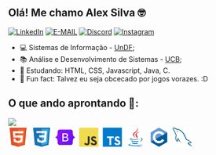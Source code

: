 ## Olá! Me chamo Alex Silva 🤓

[![LinkedIn](https://img.shields.io/badge/LinkedIn-0077B5?style=for-the-badge&logo=linkedin&logoColor=white)](https://www.linkedin.com/in/alexsilvatec/)
[![E-MAIL](https://img.shields.io/badge/Gmail-D14836?style=for-the-badge&logo=gmail&logoColor=white)](httplex404@gmail.com)
[![Discord](https://img.shields.io/badge/Discord-7289DA?style=for-the-badge&logo=discord&logoColor=white)](280375302927024128)
[![Instagram](https://img.shields.io/badge/Instagram-E4405F?style=for-the-badge&logo=instagram&logoColor=white)](https://www.instagram.com/ss.allex/)

- 💻 Sistemas de Informação - [UnDF](https://www.universidade.df.gov.br);
- 📚 Análise e Desenvolvimento de Sistemas - [UCB](ucb.catolica.edu.br);
- 🌱 Estudando: HTML, CSS, Javascript, Java, C.
- 🏹 Fun fact: Talvez eu seja obcecado por jogos vorazes. :D

## O que ando aprontando 🤖:

<div align = "left">  
  <img height = "200em" src="https://github-readme-stats.vercel.app/api/top-langs/?username=httplex&show_icons=true&theme=tokyonight&count_private=true"/>
</div>

<div>
  <img src="https://github.com/devicons/devicon/blob/master/icons/html5/html5-original.svg" title="HTML5" alt="HTML5" width="40" height="40"/>&nbsp;
  <img src="https://github.com/devicons/devicon/blob/master/icons/css3/css3-original.svg" title="CSS3" alt="CSS3" width="40" height="40"/>&nbsp;  
  <img src="https://github.com/devicons/devicon/blob/master/icons/bootstrap/bootstrap-original.svg" title="Bootstrap" alt="Bootstrap" width="40" height="40"/>&nbsp;
  <img src="https://github.com/devicons/devicon/blob/master/icons/javascript/javascript-original.svg" title="Javascript" alt="Javascript" width="40" height="40"/>&nbsp;
  <img src="https://github.com/devicons/devicon/blob/master/icons/typescript/typescript-original.svg" title="Typecript" alt="Typescript" width="40" height="40"/>&nbsp;
  <img src="https://github.com/devicons/devicon/blob/master/icons/java/java-original.svg" title="Java" alt="Java" width="40" height="40"/>&nbsp;
  <img src="https://github.com/devicons/devicon/blob/master/icons/c/c-original.svg" title="C" alt="C" width="40" height="40"/>&nbsp;
  <img src="https://github.com/devicons/devicon/blob/master/icons/mysql/mysql-original.svg" title="MySQL" alt="MySQL" width="40" height="40"/>&nbsp;
</div>
